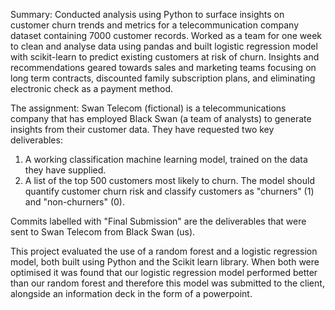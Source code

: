 Summary: Conducted analysis using Python to surface insights on customer churn trends and metrics for a telecommunication company dataset containing 7000 customer records. Worked as a team for one week to clean and analyse data using pandas and built logistic regression model with scikit-learn to predict existing customers at risk of churn. Insights and recommendations geared towards sales and marketing teams focusing on long term contracts, discounted family subscription plans, and eliminating electronic check as a payment method.

The assignment: Swan Telecom (fictional) is a telecommunications company that has employed Black Swan (a team of analysts) to generate insights from their customer data.
They have requested two key deliverables:
  1. A working classification machine learning model, trained on the data they have supplied.
  2. A list of the top 500 customers most likely to churn.
The model should quantify customer churn risk and classify customers as "churners" (1) and "non-churners" (0).

Commits labelled with "Final Submission" are the deliverables that were sent to Swan Telecom from Black Swan (us).

This project evaluated the use of a random forest and a logistic regression model, both built using Python and the Scikit learn library.
When both were optimised it was found that our logistic regression model performed better than our random forest and therefore this model was submitted
to the client, alongside an information deck in the form of a powerpoint.
